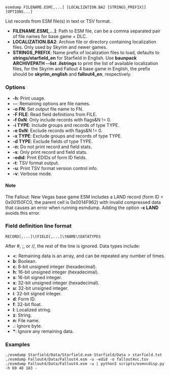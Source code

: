     esmdump FILENAME.ESM[,...] [LOCALIZATION.BA2 [STRINGS_PREFIX]] [OPTIONS...]

List records from ESM file(s) in text or TSV format.

* **FILENAME.ESM\[,...\]**: Path to ESM file, can be a comma separated pair of file names for base game + DLC.
* **LOCALIZATION.BA2**: Archive file or directory containing localization files. Only used by Skyrim and newer games.
* **STRINGS_PREFIX**: Name prefix of localization files to load, defaults to **strings/starfield_en** for Starfield in English. Use **baunpack ARCHIVEPATH --list .ilstrings** to print the list of available localization files, for the Skyrim and Fallout 4 base game in English, the prefix should be **skyrim_english** and **fallout4_en**, respectively.

### Options

* **-h**: Print usage.
* **--**: Remaining options are file names.
* **-o FN**: Set output file name to FN.
* **-F FILE**: Read field definitions from FILE.
* **-f 0xN**: Only include records with flags&N != 0.
* **-i TYPE**: Include groups and records of type TYPE.
* **-e 0xN**: Exclude records with flags&N != 0.
* **-x TYPE**: Exclude groups and records of type TYPE.
* **-d TYPE**: Exclude fields of type TYPE.
* **-n**: Do not print record and field stats.
* **-s**: Only print record and field stats.
* **-edid**: Print EDIDs of form ID fields.
* **-t**: TSV format output.
* **-u**: Print TSV format version control info.
* **-v**: Verbose mode.

#### Note

The Fallout: New Vegas base game ESM includes a LAND record (form ID = 0x00150FC0, the parent cell is 0x0014F962) with invalid compressed data that causes an error when running esmdump. Adding the option **-x LAND** avoids this error.

### Field definition line format

    RECORD[,...]\tFIELD[,...]\tNAME\tDATATYPES

After #, ;, or //, the rest of the line is ignored. Data types include:

* **<**: Remaining data is an array, and can be repeated any number of times.
* **b**: Boolean.
* **c**: 8-bit unsigned integer (hexadecimal).
* **h**: 16-bit unsigned integer (hexadecimal).
* **s**: 16-bit signed integer.
* **x**: 32-bit unsigned integer (hexadecimal).
* **u**: 32-bit unsigned integer.
* **i**: 32-bit signed integer.
* **d**: Form ID.
* **f**: 32-bit float.
* **l**: Localized string.
* **z**: String.
* **n**: File name.
* **.**: Ignore byte.
* **\***: Ignore any remaining data.

### Examples

    ./esmdump Starfield/Data/Starfield.esm Starfield/Data > starfield.txt
    ./esmdump Fallout4/Data/Fallout4.esm -u -edid -o fallout4vc.tsv
    ./esmdump Fallout4/Data/Fallout4.esm -u | python3 scripts/esmvcdisp.py -h 69 48 183 -

